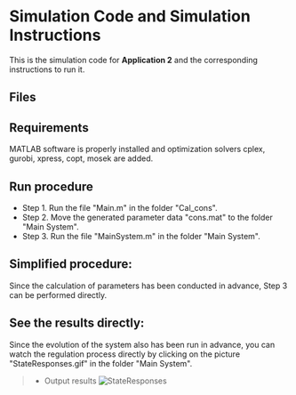 ﻿


# Simulation Code and Simulation Instructions

This is the simulation code for **Application 2** and the corresponding instructions to run it.

## Files


## Requirements
MATLAB software is properly installed and optimization solvers cplex, gurobi, xpress, copt, mosek are added.

## Run procedure

* Step 1. Run the file "Main.m" in the folder "Cal_cons".
* Step 2. Move the generated parameter data "cons.mat" to the folder "Main System".
* Step 3. Run the file "MainSystem.m" in the folder "Main System".

## Simplified procedure:
Since the calculation of parameters has been conducted in advance, Step 3 can be performed directly.

## See the results directly:
Since the evolution of the system also has been run in advance, you can watch the regulation process directly by clicking on the picture "StateResponses.gif" in the folder "Main System".
> * Output results
> ![StateResponses](https://github.com/blockchainer01/Software_platform_PoT/blob/main/Figures/Fig2/StateResponses.gif?raw=true)

